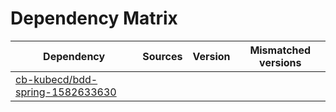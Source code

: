 # Dependency Matrix

Dependency | Sources | Version | Mismatched versions
---------- | ------- | ------- | -------------------
[cb-kubecd/bdd-spring-1582633630](https://github.com/cb-kubecd/bdd-spring-1582633630.git) |  | []() | 
